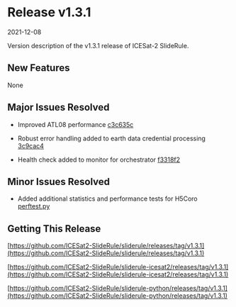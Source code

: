 # Release v1.3.1

2021-12-08

Version description of the v1.3.1 release of ICESat-2 SlideRule.

## New Features

None

## Major Issues Resolved

- Improved ATL08 performance [c3c635c](https://github.com/ICESat2-SlideRule/sliderule-icesat2/commit/c3c635cd88935a7783d3fa19654af0362e5ede0c)

- Robust error handling added to earth data credential processing [3c9cac4](https://github.com/ICESat2-SlideRule/sliderule-project/commit/3c9cac4da3a6990ca0454f73014e8757ad518459)

- Health check added to monitor for orchestrator [f3318f2](https://github.com/ICESat2-SlideRule/sliderule-project/commit/f3318f2fe68de7971d8ad2179cc76d9429de5f32)

## Minor Issues Resolved

- Added additional statistics and performance tests for H5Coro [perftest.py](https://github.com/ICESat2-SlideRule/sliderule-project/blob/main/tests/perftest.py)

## Getting This Release

[https://github.com/ICESat2-SlideRule/sliderule/releases/tag/v1.3.1](https://github.com/ICESat2-SlideRule/sliderule/releases/tag/v1.3.1)

[https://github.com/ICESat2-SlideRule/sliderule-icesat2/releases/tag/v1.3.1](https://github.com/ICESat2-SlideRule/sliderule-icesat2/releases/tag/v1.3.1)

[https://github.com/ICESat2-SlideRule/sliderule-python/releases/tag/v1.3.1](https://github.com/ICESat2-SlideRule/sliderule-python/releases/tag/v1.3.1)

